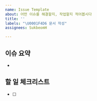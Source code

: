 ```yaml
---
name: Issue Template
about: 어떤 이슈를 해결할지, 작업할지 적어봅시다
title: ''
labels: "\U0001F4D6 문서 작성"
assignees: SukbeomH

---
```


## 이슈 요약

- 

## 할 일 체크리스트

- [ ]
